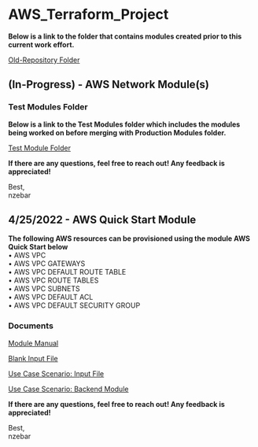 # AWS_Terraform_Project

**Below is a link to the folder that contains modules created prior to this current work effort.**       
  
[Old-Repository Folder](https://github.com/TerraformProject/AWS_Terraform_Project/tree/master/Old_Repository)   

## (In-Progress) - AWS Network Module(s)   

### Test Modules Folder   

**Below is a link to the Test Modules folder which includes the modules being worked on before merging with Production Modules folder.**

[Test Module Folder](https://github.com/TerraformProject/AWS_Terraform_Project/tree/master/Test_Modules)   

**If there are any questions, feel free to reach out! Any feedback is appreciated!**

Best,   
nzebar

## 4/25/2022 - AWS Quick Start Module

**The following AWS resources can be provisioned using the module AWS Quick Start below**     
• AWS VPC   
• AWS VPC GATEWAYS   
• AWS VPC DEFAULT ROUTE TABLE       
• AWS VPC ROUTE TABLES   
• AWS VPC SUBNETS   
• AWS VPC DEFAULT ACL    
• AWS VPC DEFAULT SECURITY GROUP     

### Documents   

[Module Manual](https://github.com/TerraformProject/AWS_Terraform_Project/blob/master/Production_Modules/Module_Manuals/Module-Manual-VPC-QuickStart-Module.md)

[Blank Input File](https://github.com/TerraformProject/AWS_Terraform_Project/blob/master/Production_Modules/Blank_Input_Modules/Blank-VPC-QuickStart-Module.tf)

[Use Case Scenario: Input File](https://github.com/TerraformProject/AWS_Terraform_Project/blob/master/Production_Modules/Input_Modules/VPC_QuickStart_AWS_PROJECT.tf)

[Use Case Scenario: Backend Module](https://github.com/TerraformProject/AWS_Terraform_Project/tree/master/Production_Modules/Back_End_Modules/VPC-QuickStart-Module)

**If there are any questions, feel free to reach out! Any feedback is appreciated!**   

Best,     
nzebar



